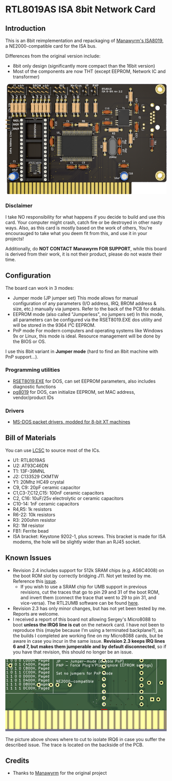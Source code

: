 # RTL8019AS ISA 8bit Network Card

## Introduction

This is an 8bit reimplementation and repackaging of [Manawyrm's ISA8019](https://github.com/Manawyrm/ISA8019), a NE2000-compatible card for the ISA bus.

Differences from the original version include:
- 8bit only design (significantly more compact than the 16bit version)
- Most of the components are now THT (except EEPROM, Network IC and transformer)

![Rev. 2.2 PCB](pics/ISA8019.png)

### Disclaimer

I take NO responsibility for what happens if you decide to build and use this card. Your computer might crash, catch fire or be destroyed in other nasty ways.
Also, as this card is mostly based on the work of others, You're encourauged to take what you deem fit from this, and use it in your projects!

Additionally, do **NOT CONTACT Manawyrm FOR SUPPORT**, while this board is derived from their work, it is not their product, please do not waste their time.

## Configuration

The board can work in 3 modes:
- Jumper mode (JP jumper set)
This mode allows for manual configuration of any parameters (I/O address, IRQ, BROM address & size, etc.) manually via jumpers. Refer to the back of the PCB for details. 
- EEPROM mode (also called "Jumperless", no jumpers set)
In this mode, all parameters can be configured via the RSET8019.EXE dos utility and will be stored in the 9364 I²C EEPROM.
- PnP mode
For modern computers and operating systems like Windows 9x or Linux, this mode is ideal. Resource management will be done by the BIOS or OS.

I use this 8bit variant in **Jumper mode** (hard to find an 8bit machine with PnP support...).

### Programming utilities

- [RSET8019.EXE](software/Programming%20utilities/Rset8019.exe) for DOS, can set EEPROM parameters, also includes diagnostic functions
- [pg8019](software/Programming%20utilities/pg8019) for DOS, can initialize EEPROM, set MAC address, vendor/product IDs 

### Drivers

- [MS-DOS packet drivers, modded for 8-bit XT machines](software/Drivers/Crynwr%20packet%20driver%20-%20modified%20for%208bit%20operation)

## Bill of Materials

You can use [LCSC](https://lcsc.com) to source most of the ICs.

- U1: RTL8019AS
- U2: AT93C46DN
- T1: 13F-39MNL
- J2: C133529 CKMTW
- Y1: 20Mhz HC49 crystal
- C9, C9: 20pF ceramic capacitor
- C1,C3-7,C12,C15: 100nF ceramic capacitors
- C2, C16: 10uF/25v electrolytic or ceramic capacitors
- C10-14: 1nF ceramic capacitors
- R4,R5: 1k resistors
- R6-22: 10k resistors
- R3: 200ohm resistor
- R2: 1M resistor
- FB1: Ferrite bead
- ISA bracket: Keystone 9202-1, plus screws. This bracket is made for ISA modems, the hole will be slightly wider than an RJ45 socket.

## Known Issues

- Revision 2.4 includes support for 512k SRAM chips (e.g. AS6C4008) on the boot ROM slot by correctly bridging J11. Not yet tested by me. Reference this [issue](https://github.com/hkzlab/ISA_8bitNetwork_8019/issues/2).
    - If you wish to use a SRAM chip for UMB support in previous revisions, cut the traces that go to pin 29 and 31 of the boot ROM, and invert them (connect the trace that went to 29 to pin 31, and vice-versa). The RTL2UMB software can be found [here](https://forum.vcfed.org/index.php?threads/pc-dos-3-2-for-5150.78476/).
- Revision 2.3 has only minor changes, but has not yet been tested by me. Reports are welcome.
- I received a report of this board not allowing Sergey's Micro8088 to boot **unless the IRQ6 line is cut** on the network card. I have not been to reproduce this (maybe because I'm using a terminated backplane?), as the builds I completed are working fine on my Micro8088 cards, but be aware in case you incur in the same issue. **Revision 2.3 keeps IRQ lines 6 and 7, but makes them jumperable and by default disconnected**, so if you have that revision, this should no longer be an issue.

![Rev. 2.2 IRQ6 Trace cut](pics/ISA8019_rev22_irq6cut.png)

The picture above shows where to cut to isolate IRQ6 in case you suffer the described issue. The trace is located on the backside of the PCB.

## Credits

- Thanks to [Manawyrm](https://github.com/Manawyrm/ISA8019) for the original project

